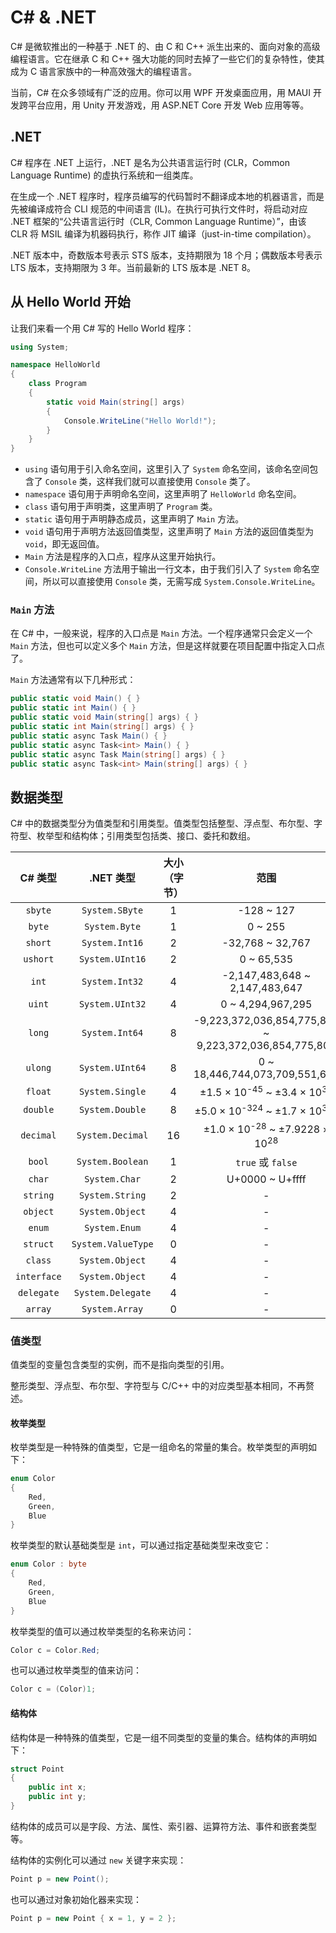 # C\# & .NET

C# 是微软推出的一种基于 .NET 的、由 C 和 C++ 派生出来的、面向对象的高级编程语言。它在继承 C 和 C++ 强大功能的同时去掉了一些它们的复杂特性，使其成为 C 语言家族中的一种高效强大的编程语言。

当前，C# 在众多领域有广泛的应用。你可以用 WPF 开发桌面应用，用 MAUI 开发跨平台应用，用 Unity 开发游戏，用 ASP.NET Core 开发 Web 应用等等。

## .NET

C# 程序在 .NET 上运行，.NET 是名为公共语言运行时 (CLR，Common Language Runtime) 的虚执行系统和一组类库。

在生成一个 .NET 程序时，程序员编写的代码暂时不翻译成本地的机器语言，而是先被编译成符合 CLI 规范的中间语言 (IL)。在执行可执行文件时，将启动对应 .NET 框架的“公共语言运行时（CLR, Common Language Runtime）”，由该 CLR 将 MSIL 编译为机器码执行，称作 JIT 编译（just-in-time compilation）。

.NET 版本中，奇数版本号表示 STS 版本，支持期限为 18 个月；偶数版本号表示 LTS 版本，支持期限为 3 年。当前最新的 LTS 版本是 .NET 8。

## 从 Hello World 开始

让我们来看一个用 C# 写的 Hello World 程序：

```csharp
using System;

namespace HelloWorld
{
    class Program
    {
        static void Main(string[] args)
        {
            Console.WriteLine("Hello World!");
        }
    }
}
```

- `using` 语句用于引入命名空间，这里引入了 `System` 命名空间，该命名空间包含了 `Console` 类，这样我们就可以直接使用 `Console` 类了。
- `namespace` 语句用于声明命名空间，这里声明了 `HelloWorld` 命名空间。
- `class` 语句用于声明类，这里声明了 `Program` 类。
- `static` 语句用于声明静态成员，这里声明了 `Main` 方法。
- `void` 语句用于声明方法返回值类型，这里声明了 `Main` 方法的返回值类型为 `void`，即无返回值。
- `Main` 方法是程序的入口点，程序从这里开始执行。
- `Console.WriteLine` 方法用于输出一行文本，由于我们引入了 `System` 命名空间，所以可以直接使用 `Console` 类，无需写成 `System.Console.WriteLine`。

### `Main` 方法

在 C# 中，一般来说，程序的入口点是 `Main` 方法。一个程序通常只会定义一个 `Main` 方法，但也可以定义多个 `Main` 方法，但是这样就要在项目配置中指定入口点了。

`Main` 方法通常有以下几种形式：

```csharp
public static void Main() { }
public static int Main() { }
public static void Main(string[] args) { }
public static int Main(string[] args) { }
public static async Task Main() { }
public static async Task<int> Main() { }
public static async Task Main(string[] args) { }
public static async Task<int> Main(string[] args) { }
```

## 数据类型

C# 中的数据类型分为值类型和引用类型。值类型包括整型、浮点型、布尔型、字符型、枚举型和结构体；引用类型包括类、接口、委托和数组。

|   C# 类型   |     .NET 类型      | 大小（字节） |                          范围                          |
| :---------: | :----------------: | :----------: | :----------------------------------------------------: |
|   `sbyte`   |   `System.SByte`   |      1       |                       -128 ~ 127                       |
|   `byte`    |   `System.Byte`    |      1       |                        0 ~ 255                         |
|   `short`   |   `System.Int16`   |      2       |                    -32,768 ~ 32,767                    |
|  `ushort`   |  `System.UInt16`   |      2       |                       0 ~ 65,535                       |
|    `int`    |   `System.Int32`   |      4       |             -2,147,483,648 ~ 2,147,483,647             |
|   `uint`    |  `System.UInt32`   |      4       |                   0 ~ 4,294,967,295                    |
|   `long`    |   `System.Int64`   |      8       | -9,223,372,036,854,775,808 ~ 9,223,372,036,854,775,807 |
|   `ulong`   |  `System.UInt64`   |      8       |             0 ~ 18,446,744,073,709,551,615             |
|   `float`   |  `System.Single`   |      4       |    ±1.5 × 10<sup>-45</sup> ~ ±3.4 × 10<sup>38</sup>    |
|  `double`   |  `System.Double`   |      8       |   ±5.0 × 10<sup>-324</sup> ~ ±1.7 × 10<sup>308</sup>   |
|  `decimal`  |  `System.Decimal`  |      16      |  ±1.0 × 10<sup>-28</sup> ~ ±7.9228 × 10<sup>28</sup>   |
|   `bool`    |  `System.Boolean`  |      1       |                   `true` 或 `false`                    |
|   `char`    |   `System.Char`    |      2       |                    U+0000 ~ U+ffff                     |
|  `string`   |  `System.String`   |      2       |                           -                            |
|  `object`   |  `System.Object`   |      4       |                           -                            |
|   `enum`    |   `System.Enum`    |      4       |                           -                            |
|  `struct`   | `System.ValueType` |      0       |                           -                            |
|   `class`   |  `System.Object`   |      4       |                           -                            |
| `interface` |  `System.Object`   |      4       |                           -                            |
| `delegate`  | `System.Delegate`  |      4       |                           -                            |
|   `array`   |   `System.Array`   |      0       |                           -                            |

### 值类型

值类型的变量包含类型的实例，而不是指向类型的引用。

整形类型、浮点型、布尔型、字符型与 C/C++ 中的对应类型基本相同，不再赘述。

#### 枚举类型

枚举类型是一种特殊的值类型，它是一组命名的常量的集合。枚举类型的声明如下：

```csharp
enum Color
{
    Red,
    Green,
    Blue
}
```

枚举类型的默认基础类型是 `int`，可以通过指定基础类型来改变它：

```csharp
enum Color : byte
{
    Red,
    Green,
    Blue
}
```

枚举类型的值可以通过枚举类型的名称来访问：

```csharp
Color c = Color.Red;
```

也可以通过枚举类型的值来访问：

```csharp
Color c = (Color)1;
```

#### 结构体

结构体是一种特殊的值类型，它是一组不同类型的变量的集合。结构体的声明如下：

```csharp
struct Point
{
    public int x;
    public int y;
}
```

结构体的成员可以是字段、方法、属性、索引器、运算符方法、事件和嵌套类型等。

结构体的实例化可以通过 `new` 关键字来实现：

```csharp
Point p = new Point();
```

也可以通过对象初始化器来实现：

```csharp
Point p = new Point { x = 1, y = 2 };
```
